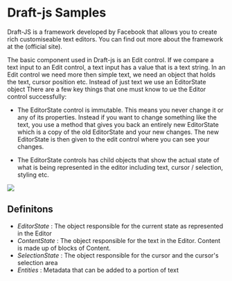 # Draft-js Samples

Draft-JS is a framework developed by Facebook that allows you to create rich customiseable text editors.
You can find out more about the framework at the (official site).

The basic component used in Draft-js is an Edit control.
If we compare a text input to an Edit control, a text input has a value that is a text string. In an Edit control
we need more then simple text, we need an object that holds the text, cursor position etc. Instead of just text we use an EditorState object
There are a few key things that one must know to ue the Editor control successfully:

* The EditorState control is immutable. This means you never change it or any of its properties. 
Instead if you want to change something like the text, you use a method that gives you back an entirely new EditorState which is a copy of the old EditorState and 
your new changes. The new EditorState is then given to the edit control where you can see your changes.

* The EditorState controls has child objects that show the actual state of what is being represented in the editor including 
text, cursor / selection, styling etc.

![](/docs/EditorState.png)

## Definitons
- *EditorState* : The object responsible for the current state as represented in the Editor
- *ContentState* : The object responsible for the text in the Editor. Content is made up of blocks of Content.
- *SelectionState* : The object responsible for the cursor and the cursor's selection area
- *Entities* : Metadata that can be added to a portion of text



